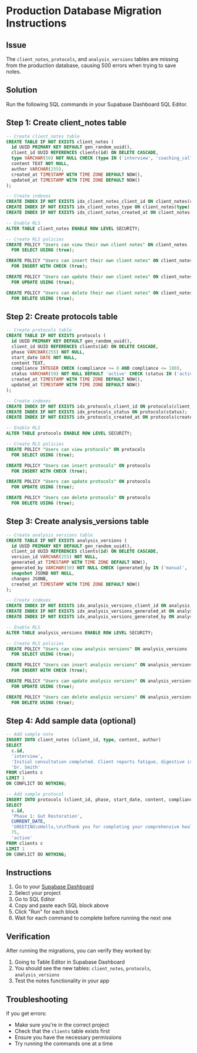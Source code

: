 # Production Database Migration Instructions

## Issue
The `client_notes`, `protocols`, and `analysis_versions` tables are missing from the production database, causing 500 errors when trying to save notes.

## Solution
Run the following SQL commands in your Supabase Dashboard SQL Editor.

## Step 1: Create client_notes table

```sql
-- Create client_notes table
CREATE TABLE IF NOT EXISTS client_notes (
  id UUID PRIMARY KEY DEFAULT gen_random_uuid(),
  client_id UUID REFERENCES clients(id) ON DELETE CASCADE,
  type VARCHAR(50) NOT NULL CHECK (type IN ('interview', 'coaching_call', 'assistant')),
  content TEXT NOT NULL,
  author VARCHAR(255),
  created_at TIMESTAMP WITH TIME ZONE DEFAULT NOW(),
  updated_at TIMESTAMP WITH TIME ZONE DEFAULT NOW()
);

-- Create indexes
CREATE INDEX IF NOT EXISTS idx_client_notes_client_id ON client_notes(client_id);
CREATE INDEX IF NOT EXISTS idx_client_notes_type ON client_notes(type);
CREATE INDEX IF NOT EXISTS idx_client_notes_created_at ON client_notes(created_at);

-- Enable RLS
ALTER TABLE client_notes ENABLE ROW LEVEL SECURITY;

-- Create RLS policies
CREATE POLICY "Users can view their own client notes" ON client_notes
  FOR SELECT USING (true);

CREATE POLICY "Users can insert their own client notes" ON client_notes
  FOR INSERT WITH CHECK (true);

CREATE POLICY "Users can update their own client notes" ON client_notes
  FOR UPDATE USING (true);

CREATE POLICY "Users can delete their own client notes" ON client_notes
  FOR DELETE USING (true);
```

## Step 2: Create protocols table

```sql
-- Create protocols table
CREATE TABLE IF NOT EXISTS protocols (
  id UUID PRIMARY KEY DEFAULT gen_random_uuid(),
  client_id UUID REFERENCES clients(id) ON DELETE CASCADE,
  phase VARCHAR(255) NOT NULL,
  start_date DATE NOT NULL,
  content TEXT,
  compliance INTEGER CHECK (compliance >= 0 AND compliance <= 100),
  status VARCHAR(50) NOT NULL DEFAULT 'active' CHECK (status IN ('active', 'completed', 'paused')),
  created_at TIMESTAMP WITH TIME ZONE DEFAULT NOW(),
  updated_at TIMESTAMP WITH TIME ZONE DEFAULT NOW()
);

-- Create indexes
CREATE INDEX IF NOT EXISTS idx_protocols_client_id ON protocols(client_id);
CREATE INDEX IF NOT EXISTS idx_protocols_status ON protocols(status);
CREATE INDEX IF NOT EXISTS idx_protocols_created_at ON protocols(created_at);

-- Enable RLS
ALTER TABLE protocols ENABLE ROW LEVEL SECURITY;

-- Create RLS policies
CREATE POLICY "Users can view protocols" ON protocols
  FOR SELECT USING (true);

CREATE POLICY "Users can insert protocols" ON protocols
  FOR INSERT WITH CHECK (true);

CREATE POLICY "Users can update protocols" ON protocols
  FOR UPDATE USING (true);

CREATE POLICY "Users can delete protocols" ON protocols
  FOR DELETE USING (true);
```

## Step 3: Create analysis_versions table

```sql
-- Create analysis_versions table
CREATE TABLE IF NOT EXISTS analysis_versions (
  id UUID PRIMARY KEY DEFAULT gen_random_uuid(),
  client_id UUID REFERENCES clients(id) ON DELETE CASCADE,
  version_id VARCHAR(255) NOT NULL,
  generated_at TIMESTAMP WITH TIME ZONE DEFAULT NOW(),
  generated_by VARCHAR(50) NOT NULL CHECK (generated_by IN ('manual', 'ai')),
  snapshot JSONB NOT NULL,
  changes JSONB,
  created_at TIMESTAMP WITH TIME ZONE DEFAULT NOW()
);

-- Create indexes
CREATE INDEX IF NOT EXISTS idx_analysis_versions_client_id ON analysis_versions(client_id);
CREATE INDEX IF NOT EXISTS idx_analysis_versions_generated_at ON analysis_versions(generated_at);
CREATE INDEX IF NOT EXISTS idx_analysis_versions_generated_by ON analysis_versions(generated_by);

-- Enable RLS
ALTER TABLE analysis_versions ENABLE ROW LEVEL SECURITY;

-- Create RLS policies
CREATE POLICY "Users can view analysis versions" ON analysis_versions
  FOR SELECT USING (true);

CREATE POLICY "Users can insert analysis versions" ON analysis_versions
  FOR INSERT WITH CHECK (true);

CREATE POLICY "Users can update analysis versions" ON analysis_versions
  FOR UPDATE USING (true);

CREATE POLICY "Users can delete analysis versions" ON analysis_versions
  FOR DELETE USING (true);
```

## Step 4: Add sample data (optional)

```sql
-- Add sample note
INSERT INTO client_notes (client_id, type, content, author) 
SELECT 
  c.id,
  'interview',
  'Initial consultation completed. Client reports fatigue, digestive issues, and difficulty maintaining healthy eating habits while on the road. Currently taking blood pressure medication.',
  'Dr. Smith'
FROM clients c 
LIMIT 1
ON CONFLICT DO NOTHING;

-- Add sample protocol
INSERT INTO protocols (client_id, phase, start_date, content, compliance, status) 
SELECT 
  c.id,
  'Phase 1: Gut Restoration',
  CURRENT_DATE,
  'GREETING\nHello,\n\nThank you for completing your comprehensive health assessment. Based on your lab results and our consultation, I''ve created a personalized protocol to address your health goals.\n\nPRIORITY SUPPLEMENTS\n\nNAME OF PRODUCT: Biotics Research - Bio-D-Mulsion Forte\nDOSE: 1 drop daily\nTIMING: With breakfast\nPURPOSE: Optimize vitamin D levels for immune function and inflammation reduction',
  75,
  'active'
FROM clients c 
LIMIT 1
ON CONFLICT DO NOTHING;
```

## Instructions

1. Go to your [Supabase Dashboard](https://supabase.com/dashboard)
2. Select your project
3. Go to SQL Editor
4. Copy and paste each SQL block above
5. Click "Run" for each block
6. Wait for each command to complete before running the next one

## Verification

After running the migrations, you can verify they worked by:

1. Going to Table Editor in Supabase Dashboard
2. You should see the new tables: `client_notes`, `protocols`, `analysis_versions`
3. Test the notes functionality in your app

## Troubleshooting

If you get errors:
- Make sure you're in the correct project
- Check that the `clients` table exists first
- Ensure you have the necessary permissions
- Try running the commands one at a time 